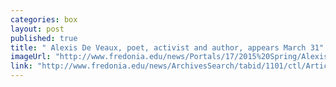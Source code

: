```yaml
---
categories: box
layout: post
published: true
title: " Alexis De Veaux, poet, activist and author, appears March 31"
imageUrl: "http://www.fredonia.edu/news/Portals/17/2015%20Spring/Alexis-D-photo-for-web.jpg"
link: "http://www.fredonia.edu/news/ArchivesSearch/tabid/1101/ctl/ArticleView/mid/1878/articleId/5246/Herstory_Month_hosted_by_Womens_Student_Union.aspx"
---
```


